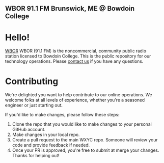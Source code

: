 ## WBOR 91.1 FM Brunswick, ME @ Bowdoin College

# Hello!

[WBOR](https://wbor.org) WBOR (91.1 FM) is the noncommercial, community public radio station licensed to Bowdoin College. This is the public repository for our technology operations. Please [contact us](https://wbor.org/contact) if you have any questions.

# Contributing
We're delighted you want to help contribute to our online operations. We welcome folks at all levels of experience, whether you're a seasoned engineer or just starting out.

If you'd like to make changes, please follow these steps:
1. Clone the repo that you would like to make changes to your personal GitHub account.
2. Make changes in your local repo.
3. Create a pull request to the main WXYC repo. Someone will review your code and provide feedback if needed.
4. Once your PR is approved, you're free to submit at merge your changes. Thanks for helping out!
